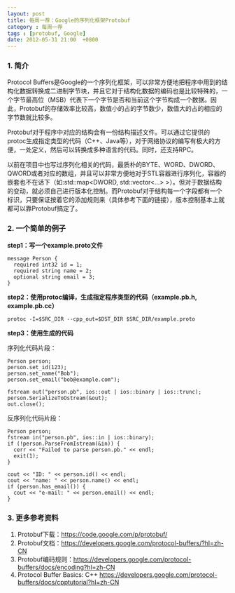 ```yaml
---
layout: post
title: 每周一荐：Google的序列化框架Protobuf
category : 每周一荐
tags : [protobuf, Google]
date: 2012-05-31 21:00  +0800
---
```


### 1. 简介

Protocol Buffers是Google的一个序列化框架，可以非常方便地把程序中用到的结构化数据转换成二进制字节块，并且它对于结构化数据的编码也是比较特殊的，一个字节最高位（MSB）代表下一个字节是否和当前这个字节构成一个数据。因此，Protobuf的存储效率比较高，数值小的占的字节数少，数值大的占的相应的字节数就比较多。

Protobuf对于程序中对应的结构会有一份结构描述文件。可以通过它提供的protoc生成指定类型的代码（C++、Java等），对于网络协议的编写有极大的方便，一处定义，然后可以转换成多种语言的代码。同时，还支持RPC。

以前在项目中也写过序列化相关的代码，最质朴的BYTE、WORD、DWORD、QWORD或者对应的数组，并且可以非常方便地对于STL容器进行序列化，容器的嵌套也不在话下（如:std::map<DWORD, std::vector<…> >）。但对于数据结构的变动，就必须自己进行版本化控制。而Protobuf对于结构每一个字段都有一个标识，只要保证按着它的添加规则来（具体参考下面的链接），版本控制基本上就都可以靠Protobuf搞定了。

### 2. 一个简单的例子

**step1：写一个example.proto文件**

	message Person {
	  required int32 id = 1;
	  required string name = 2;
	  optional string email = 3;
	}

**step2：使用protoc编译，生成指定程序类型的代码（example.pb.h, example.pb.cc）**

	protoc -I=$SRC_DIR --cpp_out=$DST_DIR $SRC_DIR/example.proto

**step3：使用生成的代码**

序列化代码片段：

```
Person person;
person.set_id(123);
person.set_name("Bob");
person.set_email("bob@example.com");
 
fstream out("person.pb", ios::out | ios::binary | ios::trunc);
person.SerializeToOstream(&out);
out.close();
```

反序列化代码片段：

```
Person person;
fstream in("person.pb", ios::in | ios::binary);
if (!person.ParseFromIstream(&in)) {
  cerr << "Failed to parse person.pb." << endl;
  exit(1);
}
 
cout << "ID: " << person.id() << endl;
cout << "name: " << person.name() << endl;
if (person.has_email()) {
  cout << "e-mail: " << person.email() << endl;
}
```

### 3. 更多参考资料

1. Protobuf下载：<https://code.google.com/p/protobuf/>  
2. Protobuf文档：<https://developers.google.com/protocol-buffers/?hl=zh-CN>  
3. Protobuf编码规则：<https://developers.google.com/protocol-buffers/docs/encoding?hl=zh-CN>  
4. Protocol Buffer Basics: C++ <https://developers.google.com/protocol-buffers/docs/cpptutorial?hl=zh-CN>  